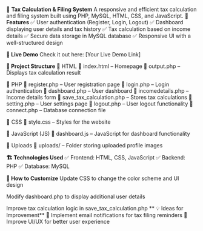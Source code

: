 🧾 **Tax Calculation & Filing System**
A responsive and efficient tax calculation and filing system built using PHP, MySQL, HTML, CSS, and JavaScript.
**🌟 Features**
✅ User authentication (Register, Login, Logout)
✅ Dashboard displaying user details and tax history
✅ Tax calculation based on income details
✅ Secure data storage in MySQL database
✅ Responsive UI with a well-structured design

**🚀 Live Demo**
Check it out here: [Your Live Demo Link]

**📂 Project Structure**
📌 HTML
📄 index.html – Homepage
📄 output.php – Displays tax calculation result

📌 PHP
📄 register.php – User registration page
📄 login.php – Login authentication
📄 dashboard.php – User dashboard
📄 incomedetails.php – Income details form
📄 save_tax_calculation.php – Stores tax calculations
📄 setting.php – User settings page
📄 logout.php – User logout functionality
📄 connect.php – Database connection file

📌 CSS
📄 style.css – Styles for the website

📌 JavaScript (JS)
📄 dashboard.js – JavaScript for dashboard functionality

📌 Uploads
📂 uploads/ – Folder storing uploaded profile images

**🏗 Technologies Used**
✅ Frontend: HTML, CSS, JavaScript
✅ Backend: PHP
✅ Database: MySQL

**🎨 How to Customize**
Update CSS to change the color scheme and UI design

Modify dashboard.php to display additional user details

Improve tax calculation logic in save_tax_calculation.php
**
💡 Ideas for Improvement**
🔹 Implement email notifications for tax filing reminders
🔹 Improve UI/UX for better user experience
